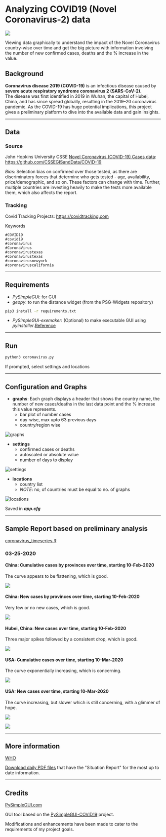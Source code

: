 # Analyzing COVID19 (Novel Coronavirus-2) data

![](img/graphs.png)

Viewing data graphically to understand the impact of the Novel Coronavirus country-wise over time and get the big picture with information involving the number of new confirmed cases, deaths and the % increase in the value.

## Background

**Coronavirus disease 2019 (COVID-19)** is an infectious disease caused by **severe acute respiratory syndrome coronavirus 2 (SARS-CoV-2)**.<br>
The disease was first identified in 2019 in Wuhan, the capital of Hubei, China, and has since spread globally, resulting in the 2019–20 coronavirus pandemic.
As the COVID-19 has huge potential implications, this project gives a preliminary platform to dive into the available data and gain insights.

---

## Data

### Source

John Hopkins University CSSE [Novel Coronavirus (COVID-19) Cases data](https://systems.jhu.edu/research/public-health/ncov/): https://github.com/CSSEGISandData/COVID-19

*Bias*: Selection bias on confirmed over those tested, as there are discriminatory forces that determine who gets tested - age, availability, price/demographic, and so on. These factors can change with time. Further, multiple countries are investing heavily to make the tests more available them, which also affects the report.

### Tracking

Covid Tracking Projects: https://covidtracking.com

Keywords
```
#COVID19
#covid19
#coronavirus
#CoronaVirus
#coronavirustexas
#Coronavirustexas
#coronavirusnewyork
#coronaviruscalifornia
```
---

## Requirements

* *PySimpleGUI*: for GUI
* *geopy*: to run the distance widget (from the PSG-Widgets repository)

```bash
pip3 install -r requirements.txt
```

* *PySimpleGUI-exemaker*: (Optional) to make executable GUI using *pyinstaller*.[Reference](https://github.com/PySimpleGUI/PySimpleGUI/tree/master/exemaker)

---

## Run

```bash
python3 coronavirus.py
```

If prompted, select settings and locations

---

## Configuration and Graphs

* **graphs**: Each graph displays a header that shows the country name, the number of new cases/deaths in the last data point and the % increase this value represents.
  * bar plot of number cases
  * day-wise, max upto 63 previous days
  * country/region wise

![graphs](img/graphs.png)

* **settings**
  * confirmed cases or deaths
  * autoscaled or absolute value
  * number of days to display

![settings](img/settings.png)

* **locations**
  * country list
  * *NOTE*: no, of countries must be equal to no. of graphs

![locations](img/locations.png)

Saved in ***app.cfg***

---

## Sample Report based on preliminary analysis

[coronavirus_timeseries.R](src/coronavirus_timeseries.R)

### 03-25-2020

#### China: Cumulative cases by provinces over time, starting 10-Feb-2020
The curve appears to be flattening, which is good.

![](reports/03-25-2020/cn_cum.png)

#### China: New cases by provinces over time, starting 10-Feb-2020
Very few or no new cases, which is good.

![](reports/03-25-2020/cn_new.png)

#### Hubei, China: New cases over time, starting 10-Feb-2020
Three major spikes followed by a consistent drop, which is good.

![](reports/03-25-2020/cn_new_hubei.png)

#### USA: Cumulative cases over time, starting 10-Mar-2020
The curve exponentially increasing, which is concerning.

![](reports/03-25-2020/us_cum.png)

#### USA: New cases over time, starting 10-Mar-2020
The curve increasing, but slower which is still concerning, with a glimmer of hope.

![](reports/03-25-2020/us_new.png)

![](reports/03-25-2020/us_new2.png)

---

## More information

[WHO](https://www.who.int/emergencies/diseases/novel-coronavirus-2019)

[Download daily PDF files](https://www.who.int/emergencies/diseases/novel-coronavirus-2019/situation-reports) that have the "Situation Report" for the most up to date information.

---

## Credits

[PySimpleGUI.com](https://github.com/PySimpleGUI/PySimpleGUI)

GUI tool based on the [PySimpleGUI-COVID19](https://github.com/PySimpleGUI/PySimpleGUI-COVID19) project.

Modifications and enhancements have been made to cater to the requirements of my project goals.

